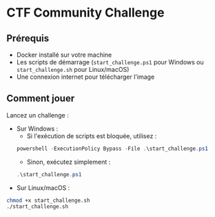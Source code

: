 # CTF Community Challenge

## Prérequis
- Docker installé sur votre machine
- Les scripts de démarrage (`start_challenge.ps1` pour Windows ou `start_challenge.sh` pour Linux/macOS)
- Une connexion internet pour télécharger l'image

## Comment jouer

Lancez un challenge :
- Sur Windows :
  - Si l'exécution de scripts est bloquée, utilisez :
  ```powershell
  powershell -ExecutionPolicy Bypass -File .\start_challenge.ps1
  ```
  - Sinon, exécutez simplement :
  ```powershell
  .\start_challenge.ps1
  ```
- Sur Linux/macOS :
```bash
chmod +x start_challenge.sh
./start_challenge.sh
```
